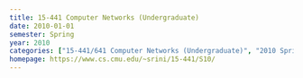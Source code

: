 ```yaml
---
title: 15-441 Computer Networks (Undergraduate)
date: 2010-01-01
semester: Spring
year: 2010
categories: ["15-441/641 Computer Networks (Undergraduate)", "2010 Spring"]
homepage: https://www.cs.cmu.edu/~srini/15-441/S10/
---
```


